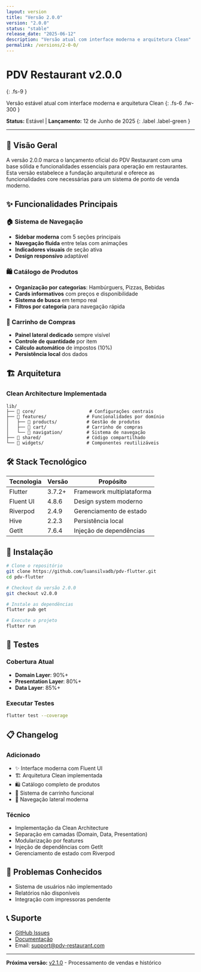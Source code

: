 ```yaml
---
layout: version
title: "Versão 2.0.0"
version: "2.0.0"
status: "stable"
release_date: "2025-06-12"
description: "Versão atual com interface moderna e arquitetura Clean"
permalink: /versions/2-0-0/
---
```


# PDV Restaurant v2.0.0
{: .fs-9 }

Versão estável atual com interface moderna e arquitetura Clean
{: .fs-6 .fw-300 }

**Status:** Estável | **Lançamento:** 12 de Junho de 2025
{: .label .label-green }

---

## 🎯 Visão Geral

A versão 2.0.0 marca o lançamento oficial do PDV Restaurant com uma base sólida e funcionalidades essenciais para operação em restaurantes. Esta versão estabelece a fundação arquitetural e oferece as funcionalidades core necessárias para um sistema de ponto de venda moderno.

## ✨ Funcionalidades Principais

### 🏠 Sistema de Navegação
- **Sidebar moderna** com 5 seções principais
- **Navegação fluida** entre telas com animações
- **Indicadores visuais** de seção ativa
- **Design responsivo** adaptável

### 🛍️ Catálogo de Produtos
- **Organização por categorias**: Hambúrguers, Pizzas, Bebidas
- **Cards informativos** com preços e disponibilidade
- **Sistema de busca** em tempo real
- **Filtros por categoria** para navegação rápida

### 🛒 Carrinho de Compras
- **Painel lateral dedicado** sempre visível
- **Controle de quantidade** por item
- **Cálculo automático** de impostos (10%)
- **Persistência local** dos dados

## 🏗️ Arquitetura

### Clean Architecture Implementada
```
lib/
├── 📁 core/                    # Configurações centrais
├── 📁 features/               # Funcionalidades por domínio
│   ├── 📁 products/           # Gestão de produtos
│   ├── 📁 cart/               # Carrinho de compras
│   └── 📁 navigation/         # Sistema de navegação
├── 📁 shared/                 # Código compartilhado
└── 📁 widgets/                # Componentes reutilizáveis
```

## 🛠️ Stack Tecnológico

| Tecnologia | Versão | Propósito |
|------------|--------|-----------|
| Flutter | 3.7.2+ | Framework multiplataforma |
| Fluent UI | 4.8.6 | Design system moderno |
| Riverpod | 2.4.9 | Gerenciamento de estado |
| Hive | 2.2.3 | Persistência local |
| GetIt | 7.6.4 | Injeção de dependências |

## 🚀 Instalação

```bash
# Clone o repositório
git clone https://github.com/luansilvadb/pdv-flutter.git
cd pdv-flutter

# Checkout da versão 2.0.0
git checkout v2.0.0

# Instale as dependências
flutter pub get

# Execute o projeto
flutter run
```

## 🧪 Testes

### Cobertura Atual
- **Domain Layer**: 90%+
- **Presentation Layer**: 80%+
- **Data Layer**: 85%+

### Executar Testes
```bash
flutter test --coverage
```

## 📋 Changelog

### Adicionado
- ✨ Interface moderna com Fluent UI
- 🏗️ Arquitetura Clean implementada
- 🛍️ Catálogo completo de produtos
- 🛒 Sistema de carrinho funcional
- 🧭 Navegação lateral moderna

### Técnico
- Implementação da Clean Architecture
- Separação em camadas (Domain, Data, Presentation)
- Modularização por features
- Injeção de dependências com GetIt
- Gerenciamento de estado com Riverpod

## 🐛 Problemas Conhecidos

- Sistema de usuários não implementado
- Relatórios não disponíveis
- Integração com impressoras pendente

## 📞 Suporte

- [GitHub Issues](https://github.com/luansilvadb/pdv-flutter/issues)
- [Documentação](https://luansilvadb.github.io/pdv-flutter)
- Email: support@pdv-restaurant.com

---

**Próxima versão:** [v2.1.0](../2-1-0) - Processamento de vendas e histórico